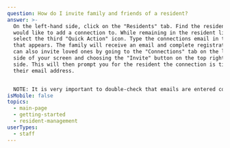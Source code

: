 ```yaml
---
question: How do I invite family and friends of a resident?
answer: >-
  On the left-hand side, click on the "Residents" tab. Find the resident you
  would like to add a connection to. While remaining in the resident list,
  select the third "Quick Action" icon. Type the connections email in the box
  that appears. The family will receive an email and complete registration. You
  can also invite loved ones by going to the "Connections" tab on the left-hand
  side of your screen and choosing the "Invite" button on the top right-hand
  side. This will then prompt you for the resident the connection is tied to and
  their email address.  


  NOTE: It is very important to double-check that emails are entered correctly when inviting family to ensure that the right person is receiving this invitation. 
isMobile: false
topics:
  - main-page
  - getting-started
  - resident-management
userTypes:
  - staff
---
```

